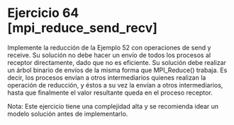 # Ejercicio 64 [mpi_reduce_send_recv]

Implemente la reducción de la Ejemplo 52 con operaciones de send y receive. Su solución no debe hacer un envío de todos los procesos al receptor directamente, dado que no es eficiente. Su solución debe realizar un árbol binario de envíos de la misma forma que MPI_Reduce() trabaja. Es decir, los procesos envían a otros intermediarios quienes realizan la operación de reducción, y éstos a su vez la envían a otros intermediarios, hasta que finalmente el valor resultante queda en el proceso receptor.

Nota: Este ejercicio tiene una complejidad alta y se recomienda idear un modelo solución antes de implementarlo.
